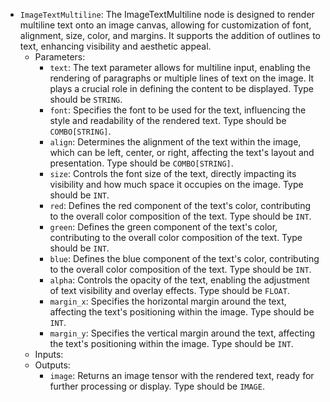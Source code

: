 - `ImageTextMultiline`: The ImageTextMultiline node is designed to render multiline text onto an image canvas, allowing for customization of font, alignment, size, color, and margins. It supports the addition of outlines to text, enhancing visibility and aesthetic appeal.
    - Parameters:
        - `text`: The text parameter allows for multiline input, enabling the rendering of paragraphs or multiple lines of text on the image. It plays a crucial role in defining the content to be displayed. Type should be `STRING`.
        - `font`: Specifies the font to be used for the text, influencing the style and readability of the rendered text. Type should be `COMBO[STRING]`.
        - `align`: Determines the alignment of the text within the image, which can be left, center, or right, affecting the text's layout and presentation. Type should be `COMBO[STRING]`.
        - `size`: Controls the font size of the text, directly impacting its visibility and how much space it occupies on the image. Type should be `INT`.
        - `red`: Defines the red component of the text's color, contributing to the overall color composition of the text. Type should be `INT`.
        - `green`: Defines the green component of the text's color, contributing to the overall color composition of the text. Type should be `INT`.
        - `blue`: Defines the blue component of the text's color, contributing to the overall color composition of the text. Type should be `INT`.
        - `alpha`: Controls the opacity of the text, enabling the adjustment of text visibility and overlay effects. Type should be `FLOAT`.
        - `margin_x`: Specifies the horizontal margin around the text, affecting the text's positioning within the image. Type should be `INT`.
        - `margin_y`: Specifies the vertical margin around the text, affecting the text's positioning within the image. Type should be `INT`.
    - Inputs:
    - Outputs:
        - `image`: Returns an image tensor with the rendered text, ready for further processing or display. Type should be `IMAGE`.
